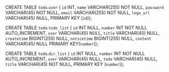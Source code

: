 CREATE TABLE `todo`.`user` (
  `id` INT,
  `name` VARCHAR(255) NOT NULL,
  `password` VARCHAR(45) NOT NULL,
  `email` VARCHAR(255) NOT NULL,
  `logo_url` VARCHAR(45) NULL,
  PRIMARY KEY (`id`));

CREATE TABLE `todo`.`todo_list` (
  `id` INT NULL,
  `number` INT  NOT NULL AUTO_INCREMENT,
  `user` VARCHAR(45) NULL,
  `title` VARCHAR(45) NULL,
  `createtime` BIGINT(255) NULL,
  `noticetime` BIGINT(255) NULL,
  `content` VARCHAR(45) NULL
  PRIMARY KEY(`number`));

CREATE TABLE `todo`.`dir_list` (
  `id` INT NULL,
  `number` INT  NOT NULL AUTO_INCREMENT,
  `user` VARCHAR(45) NULL,
  `todo` VARCHAR(45) NULL,
  `title` VARCHAR(45) NOT NULL,
  PRIMARY KEY (`number`));